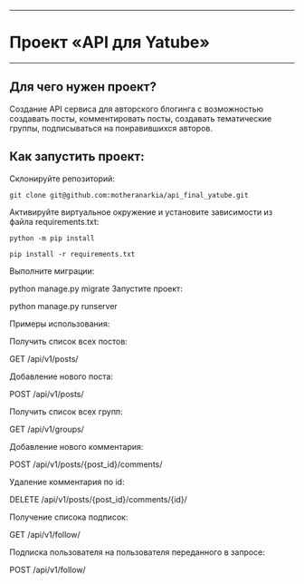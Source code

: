 ____

# Проект «API для Yatube»
____

## Для чего нужен проект? 

Создание API сервиса для авторского блогинга с возможностью создавать посты, комментировать посты, создавать тематические группы, подписываться на понравившихся авторов.

## Как запустить проект:

Склонируйте репозиторий:

```
git clone git@github.com:motheranarkia/api_final_yatube.git
```

Активируйте виртуальное окружение и установите зависимости из файла requirements.txt:

```
python -m pip install

pip install -r requirements.txt
```
Выполните миграции:

python manage.py migrate
Запустите проект:

python manage.py runserver

Примеры использования:

Получить список всех постов:

GET /api/v1/posts/

Добавление нового поста:

POST /api/v1/posts/

Получить список всех групп:

GET /api/v1/groups/

Добавление нового комментария:

POST /api/v1/posts/{post_id}/comments/

Удаление комментария по id:

DELETE /api/v1/posts/{post_id}/comments/{id}/

Получение списока подписок:

GET /api/v1/follow/

Подписка пользователя на пользователя переданного в запросе:

POST /api/v1/follow/